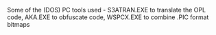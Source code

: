 Some of the (DOS) PC tools used - S3ATRAN.EXE to translate the OPL code, AKA.EXE to obfuscate code, WSPCX.EXE to combine .PIC format bitmaps

